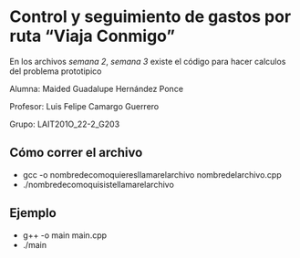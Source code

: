 # Control y seguimiento de gastos por ruta “Viaja Conmigo”

En los archivos *semana 2*, *semana 3*  existe el código para hacer calculos del problema prototipico

Alumna: Maided Guadalupe Hernández Ponce

Profesor: Luis Felipe Camargo Guerrero

Grupo: LAIT201O_22-2_G203

## Cómo correr el archivo

- gcc -o nombredecomoquieresllamarelarchivo nombredelarchivo.cpp
- ./nombredecomoquisistellamarelarchivo

 ## Ejemplo
- g++ -o main main.cpp
- ./main
